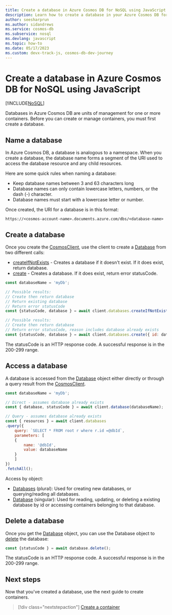 ```yaml
---
title: Create a database in Azure Cosmos DB for NoSQL using JavaScript
description: Learn how to create a database in your Azure Cosmos DB for NoSQL account using the JavaScript SDK.
author: seesharprun
ms.author: sidandrews
ms.service: cosmos-db
ms.subservice: nosql
ms.devlang: javascript
ms.topic: how-to
ms.date: 05/17/2023
ms.custom: devx-track-js, cosmos-db-dev-journey
---
```


# Create a database in Azure Cosmos DB for NoSQL using JavaScript

[!INCLUDE[NoSQL](../includes/appliesto-nosql.md)]

Databases in Azure Cosmos DB are units of management for one or more containers. Before you can create or manage containers, you must first create a database.

## Name a database

In Azure Cosmos DB, a database is analogous to a namespace. When you create a database, the database name forms a segment of the URI used to access the database resource and any child resources.

Here are some quick rules when naming a database:

- Keep database names between 3 and 63 characters long
- Database names can only contain lowercase letters, numbers, or the dash (-) character.
- Database names must start with a lowercase letter or number.

Once created, the URI for a database is in this format:

``https://<cosmos-account-name>.documents.azure.com/dbs/<database-name>``

## Create a database

Once you create the [CosmosClient](/javascript/api/@azure/cosmos/cosmosclient), use the client to create a [Database](/javascript/api/@azure/cosmos/database) from two different calls:

* [createIfNotExists](/javascript/api/@azure/cosmos/databases#@azure-cosmos-databases-createifnotexists) - Creates a database if it doesn't exist. If it does exist, return database.
* [create](/javascript/api/@azure/cosmos/databases#@azure-cosmos-databases-create) - Creates a database. If it does exist, return error statusCode.

```javascript
const databaseName = 'myDb';

// Possible results:
// Create then return database
// Return existing database
// Return error statusCode
const {statusCode, database } = await client.databases.createIfNotExists({ id: databaseName });

// Possible results: 
// Create then return database
// Return error statusCode, reason includes database already exists
const {statusCode, database } = await client.databases.create({ id: databaseName });
```

The statusCode is an HTTP response code. A successful response is in the 200-299 range.

## Access a database

A database is accessed from the [Database](/javascript/api/@azure/cosmos/database) object either directly or through a query result from the [CosmosClient](/javascript/api/@azure/cosmos/cosmosclient).

```javascript
const databaseName = 'myDb';

// Direct - assumes database already exists
const { database, statusCode } = await client.database(databaseName);

// Query - assumes database already exists   
const { resources } = await client.databases
.query({
    query: `SELECT * FROM root r where r.id =@dbId`,
    parameters: [
    {
        name: '@dbId',
        value: databaseName
    }
    ]
})
.fetchAll();
```

Access by object:
* [Databases](/javascript/api/@azure/cosmos/databases) (plural): Used for creating new databases, or querying/reading all databases.
* [Database](/javascript/api/@azure/cosmos/database) (singular): Used for reading, updating, or deleting a existing database by id or accessing containers belonging to that database.

## Delete a database

Once you get the [Database](/javascript/api/@azure/cosmos/database) object, you can use the Database object to [delete](/javascript/api/@azure/cosmos/database#@azure-cosmos-database-delete) the database:

```javascript
const {statusCode } = await database.delete();
```

The statusCode is an HTTP response code. A successful response is in the 200-299 range.

## Next steps

Now that you've created a database, use the next guide to create containers.

> [!div class="nextstepaction"]
> [Create a container](how-to-javascript-create-container.md)
